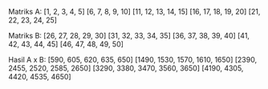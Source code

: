 Matriks A:
[1, 2, 3, 4, 5]
[6, 7, 8, 9, 10]
[11, 12, 13, 14, 15]
[16, 17, 18, 19, 20]
[21, 22, 23, 24, 25]

Matriks B:
[26, 27, 28, 29, 30]
[31, 32, 33, 34, 35]
[36, 37, 38, 39, 40]
[41, 42, 43, 44, 45]
[46, 47, 48, 49, 50]

Hasil A x B:
[590, 605, 620, 635, 650]
[1490, 1530, 1570, 1610, 1650]
[2390, 2455, 2520, 2585, 2650]
[3290, 3380, 3470, 3560, 3650]
[4190, 4305, 4420, 4535, 4650]
